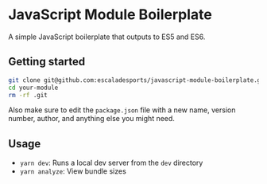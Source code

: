 # JavaScript Module Boilerplate

A simple JavaScript boilerplate that outputs to ES5 and ES6.

## Getting started

```bash
git clone git@github.com:escaladesports/javascript-module-boilerplate.git --depth=1 your-module
cd your-module
rm -rf .git
```

Also make sure to edit the `package.json` file with a new name, version number, author, and anything else you might need.

## Usage

- `yarn dev`: Runs a local dev server from the `dev` directory
- `yarn analyze`: View bundle sizes